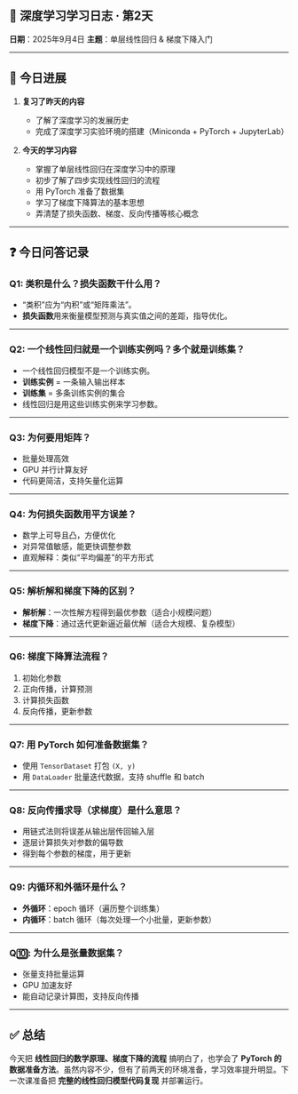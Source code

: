 ## 📝 深度学习学习日志 · 第2天

**日期**：2025年9月4日
**主题**：单层线性回归 & 梯度下降入门

---

## 📌 今日进展

1. **复习了昨天的内容**

   * 了解了深度学习的发展历史
   * 完成了深度学习实验环境的搭建（Miniconda + PyTorch + JupyterLab）

2. **今天的学习内容**

   * 掌握了单层线性回归在深度学习中的原理
   * 初步了解了四步实现线性回归的流程
   * 用 PyTorch 准备了数据集
   * 学习了梯度下降算法的基本思想
   * 弄清楚了损失函数、梯度、反向传播等核心概念

---

## ❓ 今日问答记录

### Q1: **类积是什么？损失函数干什么用？**

* “类积”应为“内积”或“矩阵乘法”。
* **损失函数**用来衡量模型预测与真实值之间的差距，指导优化。

---

### Q2: **一个线性回归就是一个训练实例吗？多个就是训练集？**

* 一个线性回归模型不是一个训练实例。
* **训练实例** = 一条输入输出样本
* **训练集** = 多条训练实例的集合
* 线性回归是用这些训练实例来学习参数。

---

### Q3: **为何要用矩阵？**

* 批量处理高效
* GPU 并行计算友好
* 代码更简洁，支持矢量化运算

---

### Q4: **为何损失函数用平方误差？**

* 数学上可导且凸，方便优化
* 对异常值敏感，能更快调整参数
* 直观解释：类似“平均偏差”的平方形式

---

### Q5: **解析解和梯度下降的区别？**

* **解析解**：一次性解方程得到最优参数（适合小规模问题）
* **梯度下降**：通过迭代更新逼近最优解（适合大规模、复杂模型）

---

### Q6: **梯度下降算法流程？**

1. 初始化参数
2. 正向传播，计算预测
3. 计算损失函数
4. 反向传播，更新参数

---

### Q7: **用 PyTorch 如何准备数据集？**

* 使用 `TensorDataset` 打包 `(X, y)`
* 用 `DataLoader` 批量迭代数据，支持 shuffle 和 batch

---

### Q8: **反向传播求导（求梯度）是什么意思？**

* 用链式法则将误差从输出层传回输入层
* 逐层计算损失对参数的偏导数
* 得到每个参数的梯度，用于更新

---

### Q9: **内循环和外循环是什么？**

* **外循环**：epoch 循环（遍历整个训练集）
* **内循环**：batch 循环（每次处理一个小批量，更新参数）

---

### Q🔟: **为什么是张量数据集？**

* 张量支持批量运算
* GPU 加速友好
* 能自动记录计算图，支持反向传播

---

## ✅ 总结

今天把 **线性回归的数学原理、梯度下降的流程** 搞明白了，也学会了 **PyTorch 的数据准备方法**。虽然内容不少，但有了前两天的环境准备，学习效率提升明显。下一次课准备把 **完整的线性回归模型代码复现** 并部署运行。
